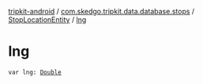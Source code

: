 [tripkit-android](../../index.md) / [com.skedgo.tripkit.data.database.stops](../index.md) / [StopLocationEntity](index.md) / [lng](./lng.md)

# lng

`var lng: `[`Double`](https://kotlinlang.org/api/latest/jvm/stdlib/kotlin/-double/index.html)